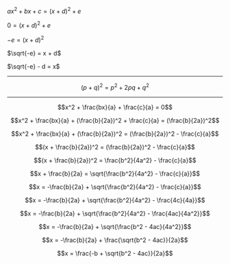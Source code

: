 $ax^2 + bx + c = (x + d)^2 + e$

$0 = (x + d)^2 + e$

$-e = (x + d)^2$

$\sqrt{-e} = x + d$

$\sqrt{-e} - d = x$

----

$$(p + q)^2 = p^2 + 2pq + q^2$$

----

$$x^2 + \frac{bx}{a} + \frac{c}{a} = 0$$

$$x^2 + \frac{bx}{a} + (\frac{b}{2a})^2 + \frac{c}{a} = (\frac{b}{2a})^2$$

$$x^2 + \frac{bx}{a} + (\frac{b}{2a})^2 = (\frac{b}{2a})^2 - \frac{c}{a}$$

$$(x + \frac{b}{2a})^2 = (\frac{b}{2a})^2 - \frac{c}{a}$$

$$(x + \frac{b}{2a})^2 = \frac{b^2}{4a^2} - \frac{c}{a}$$

$$x + \frac{b}{2a} = \sqrt{\frac{b^2}{4a^2} - \frac{c}{a}}$$

$$x = -\frac{b}{2a} + \sqrt{\frac{b^2}{4a^2} - \frac{c}{a}}$$

$$x = -\frac{b}{2a} + \sqrt{\frac{b^2}{4a^2} - \frac{4c}{4a}}$$

$$x = -\frac{b}{2a} + \sqrt{\frac{b^2}{4a^2} - \frac{4ac}{4a^2}}$$

$$x = -\frac{b}{2a} + \sqrt{\frac{b^2 - 4ac}{4a^2}}$$

$$x = -\frac{b}{2a} + \frac{\sqrt{b^2 - 4ac}}{2a}$$

$$x = \frac{-b + \sqrt{b^2 - 4ac}}{2a}$$